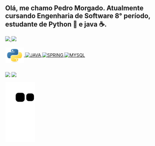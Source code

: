 ## Olá, me chamo Pedro Morgado. Atualmente cursando Engenharia de Software 8° período, estudante de Python 🐍 e java ☕.

 <div>
  <a href="https://github.com/morgadope">
  <img height="140cm" src="https://github-readme-stats.vercel.app/api?username=morgadope&show_icons=true&theme=tokyonight&include_all_commits=true&count_private=true"/>
  <img height="140cm" src="https://github-readme-stats.vercel.app/api/top-langs/?username=morgadope&layout=compact&langs_count=7&theme=tokyonight "/>
</div>
<div style="display: inline_block"><br>
 <img align="center" alt="PYTHON " height="50" width="60" src="https://raw.githubusercontent.com/devicons/devicon/master/icons/python/python-original.svg">
 <img align="center" alt="JAVA" height="50" width="60" src="https://cdn.jsdelivr.net/gh/devicons/devicon/icons/java/java-original-wordmark.svg"">
 <img align="center" alt="SPRING" height="50" width="60" src="https://cdn.jsdelivr.net/gh/devicons/devicon/icons/spring/spring-original.svg""">                                      <img align="center" alt="MYSQL" height="70" width="60" src="https://cdn.jsdelivr.net/gh/devicons/devicon/icons/mysql/mysql-original-wordmark.svg"""">                                                                                                            
                                                                                                                                                  
                                                                                                                                                  
</div>
  
  ##
 
<div> 
  <a href = "pedron.morgado@gmail.com"><img src="https://img.shields.io/badge/-Gmail-%23333?style=for-the-badge&logo=gmail&logoColor=white" target="_blank"></a>
  <a href="https://www.linkedin.com/in/morgadope" target="_blank"><img src="https://img.shields.io/badge/-LinkedIn-%230077B5?style=for-the-badge&logo=linkedin&logoColor=white" target="_blank"></a> 
 
 ![Snake animation](https://github.com/morgadope/morgadope/blob/output/github-contribution-grid-snake.svg)
 
</div>
